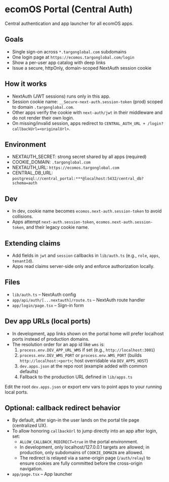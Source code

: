 ecomOS Portal (Central Auth)
=================================

Central authentication and app launcher for all ecomOS apps.

Goals
-----

- Single sign-on across `*.targonglobal.com` subdomains
- One login page at `https://ecomos.targonglobal.com/login`
- Show a per-user app catalog with deep links
- Issue a secure, httpOnly, domain-scoped NextAuth session cookie

How it works
------------

- NextAuth (JWT sessions) runs only in this app.
- Session cookie name: `__Secure-next-auth.session-token` (prod) scoped to domain `.targonglobal.com`.
- Other apps verify the cookie with `next-auth/jwt` in their middleware and do not render their own login.
- On missing/invalid session, apps redirect to `CENTRAL_AUTH_URL + /login?callbackUrl=<originalUrl>`.

Environment
-----------

- NEXTAUTH_SECRET: strong secret shared by all apps (required)
- COOKIE_DOMAIN: `.targonglobal.com`
- NEXTAUTH_URL: `https://ecomos.targonglobal.com`
- CENTRAL_DB_URL: `postgresql://central_portal:***@localhost:5432/central_db?schema=auth`

Dev
---

- In dev, cookie name becomes `ecomos.next-auth.session-token` to avoid collisions.
- Apps attempt `next-auth.session-token`, `ecomos.next-auth.session-token`, and their legacy cookie name.

Extending claims
----------------

- Add fields in `jwt` and `session` callbacks in `lib/auth.ts` (e.g., `role`, `apps`, `tenantId`).
- Apps read claims server-side only and enforce authorization locally.

Files
-----

- `lib/auth.ts` – NextAuth config
- `app/api/auth/[...nextauth]/route.ts` – NextAuth route handler
- `app/login/page.tsx` – Sign-in form

## Dev app URLs (local ports)

- In development, app links shown on the portal home will prefer localhost ports instead of production domains.
- The resolution order for an app id like `wms` is:
  1. `process.env.DEV_APP_URL_WMS` if set (e.g., `http://localhost:3001`)
  2. `process.env.DEV_WMS_PORT` or `process.env.WMS_PORT` (builds `http://localhost:<port>`; host overridable via `DEV_APPS_HOST`)
  3. `dev.apps.json` at the repo root (example added with common defaults)
  4. Fallback to the production URL defined in `lib/apps.ts`

Edit the root `dev.apps.json` or export env vars to point apps to your running local ports.

## Optional: callback redirect behavior

- By default, after sign-in the user lands on the portal tile page (centralized UX).
- To allow honoring `callbackUrl` to jump directly into an app after login, set:
  - `ALLOW_CALLBACK_REDIRECT=true` in the portal environment.
  - In development, only localhost/127.0.0.1 targets are allowed; in production, only subdomains of `COOKIE_DOMAIN` are allowed.
  - The redirect is relayed via a same-origin page (`/auth/relay`) to ensure cookies are fully committed before the cross-origin navigation.
- `app/page.tsx` – App launcher
